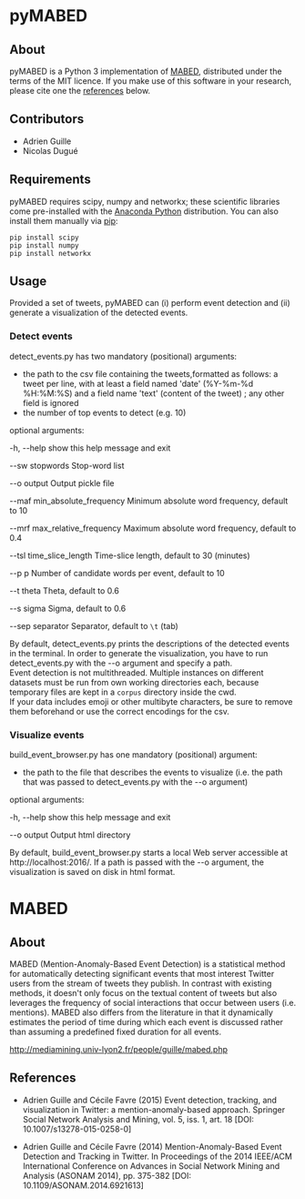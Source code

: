 # pyMABED

## About

pyMABED is a Python 3 implementation of [MABED](#mabed), distributed under the terms of the MIT licence. If you make use of this software in your research, please cite one the [references](#references) below.

## Contributors

- Adrien Guille
- Nicolas Dugué

## Requirements 

pyMABED requires scipy, numpy and networkx; these scientific libraries come pre-installed with the [Anaconda Python](https://anaconda.org) distribution. You can also install them manually via [pip](https://pypi.python.org):  

	pip install scipy
	pip install numpy
	pip install networkx
	
## Usage

Provided a set of tweets, pyMABED can (i) perform event detection and (ii) generate a visualization of the detected events.

### Detect events

detect_events.py has two mandatory (positional) arguments:
 - the path to the csv file containing the tweets,formatted as follows: a tweet per line, with at least a field named 'date' (%Y-%m-%d %H:%M:%S) and a field name 'text' (content of the tweet) ; any other field is ignored
 - the number of top events to detect (e.g. 10)

optional arguments:

  -h, --help            show this help message and exit
  
  --sw stopwords        Stop-word list
  
  --o output            Output pickle file
  
  --maf min_absolute_frequency
                        Minimum absolute word frequency, default to 10
                        
  --mrf max_relative_frequency
                        Maximum absolute word frequency, default to 0.4
                        
  --tsl time_slice_length
                        Time-slice length, default to 30 (minutes)
                        
  --p p                 Number of candidate words per event, default to 10
  
  --t theta             Theta, default to 0.6
  
  --s sigma             Sigma, default to 0.6
  
  --sep separator       Separator, default to `\t` (tab)
  
By default, detect_events.py prints the descriptions of the detected events in the terminal. In order to generate the visualization, you have to run detect_events.py with the --o argument and specify a path.  
Event detection is not multithreaded. Multiple instances on different datasets must be run from own working directories each, because temporary files are kept in a `corpus` directory inside the cwd.  
If your data includes emoji or other multibyte characters, be sure to remove them beforehand or use the correct encodings for the csv.

### Visualize events

build_event_browser.py has one mandatory (positional) argument:

- the path to the file that describes the events to visualize (i.e. the path that was passed to detect_events.py with the --o argument) 

optional arguments:

  -h, --help  show this help message and exit
  
  --o output  Output html directory

By default, build_event_browser.py starts a local Web server accessible at http://localhost:2016/. If a path is passed with the --o argument, the visualization is saved on disk in html format.

# MABED

## About

MABED (Mention-Anomaly-Based Event Detection) is a statistical method for automatically detecting significant events that most interest Twitter users from the stream of tweets they publish. In contrast with existing methods, it doesn't only focus on the textual content of tweets but also leverages the frequency of social interactions that occur between users (i.e. mentions). MABED also differs from the literature in that it dynamically estimates the period of time during which each event is discussed rather than assuming a predefined fixed duration for all events.

http://mediamining.univ-lyon2.fr/people/guille/mabed.php

## References

- Adrien Guille and Cécile Favre (2015) 
  Event detection, tracking, and visualization in Twitter: a mention-anomaly-based approach.
  Springer Social Network Analysis and Mining,
  vol. 5, iss. 1, art. 18 [DOI: 10.1007/s13278-015-0258-0]


- Adrien Guille and Cécile Favre (2014) 
  Mention-Anomaly-Based Event Detection and Tracking in Twitter.
  In Proceedings of the 2014 IEEE/ACM International Conference on
  Advances in Social Network Mining and Analysis (ASONAM 2014),
  pp. 375-382 [DOI: 10.1109/ASONAM.2014.6921613]
  

